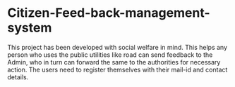 # Citizen-Feed-back-management-system
This project has been developed with social welfare in mind. This helps any person who uses the public utilities like road can send feedback to the Admin, who in turn can forward the same to the authorities for necessary action. The users need to register themselves with their mail-id and contact details.
